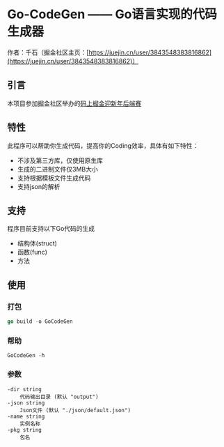 # Go-CodeGen —— Go语言实现的代码生成器
作者：千石（掘金社区主页：[https://juejin.cn/user/3843548383816862](https://juejin.cn/user/3843548383816862)）
## 引言
本项目参加掘金社区举办的[码上掘金迎新年后端赛](https://juejin.cn/challenge/3)
## 特性
此程序可以帮助你生成代码，提高你的Coding效率，具体有如下特性：
- 不涉及第三方库，仅使用原生库
- 生成的二进制文件仅3MB大小
- 支持根据模板文件生成代码
- 支持json的解析
## 支持
程序目前支持以下Go代码的生成
- 结构体(struct)
- 函数(func)
- 方法
## 使用
### 打包
```go
go build -o GoCodeGen
```
### 帮助
```
GoCodeGen -h
```
### 参数
```
-dir string
    代码输出目录 (默认 "output")
-json string
    Json文件 (默认 "./json/default.json")
-name string
    实例名称
-pkg string
    包名
```
